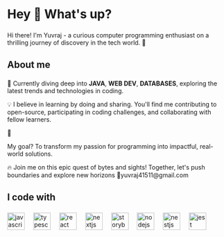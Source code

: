 <h1 align="left">Hey 👋 What's up?</h1>

###

<p align="left"> Hi there! I'm Yuvraj - a curious computer programming enthusiast on a thrilling journey of discovery in the tech world. 🌟
</p>

###

<h2 align="left">About me</h2>

###

<p align="left">  🚀 Currently diving deep into <strong>JAVA</strong>, <strong>WEB DEV</strong>, <strong>DATABASES</strong>,
 exploring the latest trends and technologies in coding.</P><P>💡 I believe in learning by doing and sharing. You'll find me contributing to open-source, participating in coding challenges, and collaborating with fellow learners.</P>🎯<P> My goal? To transform my passion for programming into impactful, real-world solutions.</P>
<P>🔥 Join me on this epic quest of bytes and sights! Together, let's push boundaries and explore new horizons
 🔗yuvraj41511@gmail.com
 </p>

###

<h2 align="left">I code with</h2>

###

<div align="left">
  <img src="https://cdn.jsdelivr.net/gh/devicons/devicon/icons/javascript/javascript-original.svg" height="40" alt="javascript logo"  />
  <img width="12" />
  <img src="https://cdn.jsdelivr.net/gh/devicons/devicon/icons/typescript/typescript-original.svg" height="40" alt="typescript logo"  />
  <img width="12" />
  <img src="https://cdn.jsdelivr.net/gh/devicons/devicon/icons/react/react-original.svg" height="40" alt="react logo"  />
  <img width="12" />
  <img src="https://cdn.jsdelivr.net/gh/devicons/devicon/icons/nextjs/nextjs-original.svg" height="40" alt="nextjs logo"  />
  <img width="12" />
  <img src="https://cdn.jsdelivr.net/gh/devicons/devicon/icons/storybook/storybook-original.svg" height="40" alt="storybook logo"  />
  <img width="12" />
  <img src="https://cdn.jsdelivr.net/gh/devicons/devicon/icons/nodejs/nodejs-original.svg" height="40" alt="nodejs logo"  />
  <img width="12" />
  <img src="https://cdn.jsdelivr.net/gh/devicons/devicon/icons/nestjs/nestjs-plain.svg" height="40" alt="nestjs logo"  />
  <img width="12" />
  <img src="https://cdn.jsdelivr.net/gh/devicons/devicon/icons/jest/jest-plain.svg" height="40" alt="jest logo"  />
</div>

###
